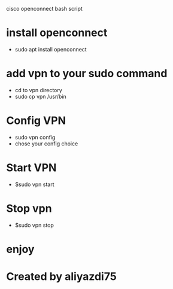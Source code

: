 cisco openconnect bash script

# install openconnect

- sudo apt install openconnect

# add vpn to your sudo command

- cd to vpn directory
- sudo cp vpn /usr/bin

# Config VPN

- sudo vpn config
- chose your config choice

# Start VPN

- $sudo vpn start

# Stop vpn

- $sudo vpn stop

# enjoy
# Created by aliyazdi75
